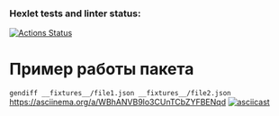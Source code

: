 ### Hexlet tests and linter status:
[![Actions Status](https://github.com/velesfight/frontend-project-46/workflows/hexlet-check/badge.svg)](https://github.com/velesfight/frontend-project-46/actions)

# Пример работы пакета
`gendiff __fixtures__/file1.json __fixtures__/file2.json`
https://asciinema.org/a/WBhANVB9lo3CUnTCbZYFBENqd
[![asciicast](https://asciinema.org/a/WBhANVB9lo3CUnTCbZYFBENqd.svg)](https://asciinema.org/a/WBhANVB9lo3CUnTCbZYFBENqd)